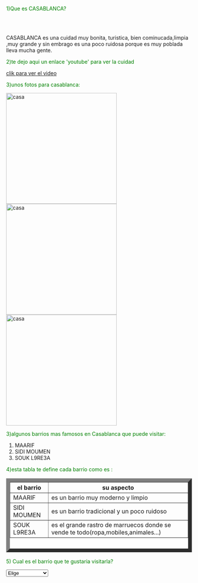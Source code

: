 <title>PAGINA DE AMINE
</title>

<p style='color:green;'>1)Que es CASABLANCA?</P></br></br>
<p>CASABLANCA es una cuidad muy bonita, turistica, bien cominucada,limpia ,muy grande  y sin embrago es una poco ruidosa porque es muy poblada lleva mucha gente.</p>
<p style='color:green;'>2)te dejo aqui un enlace 'youtube' para ver la cuidad</p>
<a href='https://youtu.be/jzdY46nM_2Q?si=Tempi7Fv87YLnjZo'>clik para ver el video</a>
<p style='color:green;'>3)unos fotos para casablanca:</p>
<img src='https://sl.bing.net/1VkNUQznqu' alt='casa' width='300' height='300'>
<img src='C:\Users\amine\Downloads\casablanca.jpg ' alt='casa' width='300 ' height='300 '>
<img src='C:\Users\amine\Downloads\casa city 2.jpeg' alt='casa' width='300' height='300'>

<p style='color:green;'>3)algunos barrios mas famosos en Casablanca que puede visitar:</p>
<ol start='1'>
  <li>MAARIF</li>
  <li>SIDI MOUMEN</li>
  <li>SOUK L9RE3A</li>
</ol> 
<script>
var nombre ;
nombre=prompt('escribe tu nombre ',' ');
</script>
<script>

alert('bienvenido en la pagina de amine');
</script>
<p style='color:green;'>4)esta tabla te define cada barrio como es :</p>
<table border='10px' cellpadding='3' cellspacing='10' width='200' height='200'>
   <tr>
     <th>el barrio</th>
     <th>su aspecto</th>
   </tr> 
   <tr>
      <td>MAARIF</td>
     <td>es un barrio muy moderno y limpio</td>
   </tr>
   <tr>
      <td>SIDI MOUMEN</td>
      <td>es un barrio tradicional y un poco ruidoso</td>
   </tr>
   <tr>
      <td>SOUK L9RE3A</td>
      <td>es el grande rastro de marruecos donde se vende te todo(ropa,mobiles,animales...)
   <tr>   
</table>	
<p style='color:green;'>5) Cual es el barrio que te gustaria visitarla?</p>
<select>
<option value='Elige'>Elige</option>	
<option value='MAARIF'>MAARIF</option>
<option value='SIDI MOUMEN'>SIDI MOUMEN</option>
<option value='SOUK L9RE3A'>SOUK L9RE3A</option>
</select>



 
